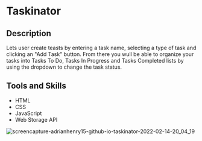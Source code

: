 # Taskinator

## Description
Lets user create teasts by entering a task name, selecting a type of task and clicking an "Add Task" button. From there you wull be able to organize your tasks into Tasks To Do, Tasks In Progress and Tasks Completed lists by using the dropdown to change the task status.

## Tools and Skills
- HTML
- CSS
- JavaScript
- Web Storage API


![screencapture-adrianhenry15-github-io-taskinator-2022-02-14-20_04_19](https://user-images.githubusercontent.com/95331448/153978217-030dfa98-7bd6-4784-b4a3-68b8f6280889.jpg)
